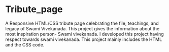 # Tribute_page
A Responsive HTML/CSS tribute page celebrating the file, teachings, and legacy of Swami Vivekanada. This project gives the information about the most inspiration person- Swami vivekanada. I developed this project having respect towards swami vivekanada. This project mainly includes the HTML and the CSS code. 
